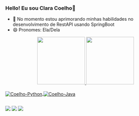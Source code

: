 ### Hello! Eu sou Clara Coelho👋 

- 🌱 No momento estou aprimorando minhas habilidades no desenvolvimento de RestAPI usando SpringBoot
- 😄 Pronomes: Ela/Dela

<div align="center">
  <a href="https://github.com/claracoelh">
  <img height="150em" src="https://github-readme-stats.vercel.app/api?username=claracoelh&show_icons=true&theme=dracula&include_all_commits=true&count_private=true"/>
  <img height="150em" src="https://github-readme-stats.vercel.app/api/top-langs/?username=claracoelh&layout=compact&langs_count=7&theme=dracula"/>
</div>

<div style="display: inline_block"><br>
  <img align="center" alt="Coelho-Python"src="https://img.shields.io/badge/Python-14354C?style=for-the-badge&logo=python&logoColor=white">
  <img align="center" alt="Coelho-Java" src="https://img.shields.io/badge/Java-ED8B00?style=for-the-badge&logo=java&logoColor=white">
  


##

<div> 
  <a href="https://instagram.com/claraacoelho_" target="_blank"><img src="https://img.shields.io/badge/-Instagram-%23E4405F?style=for-the-badge&logo=instagram&logoColor=white" target="_blank"></a>
  <a href = "aninhacoelho99@gmail.com"><img src="https://img.shields.io/badge/-Gmail-%23333?style=for-the-badge&logo=gmail&logoColor=white" target="_blank"></a>
  <a href="https://www.linkedin.com/in/ana-clara-agostinho-coelho-823966242" target="_blank"><img src="https://img.shields.io/badge/-LinkedIn-%230077B5?style=for-the-badge&logo=linkedin&logoColor=white" target="_blank"></a> 
</div>

 

